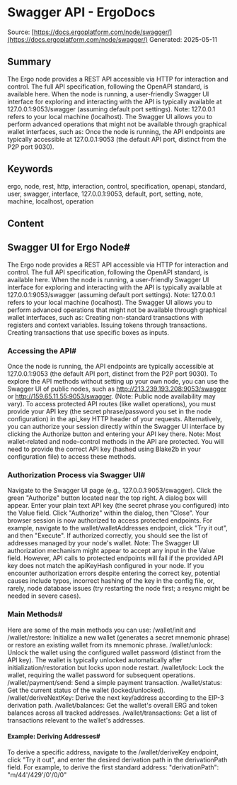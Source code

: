 # Swagger API - ErgoDocs
Source: [https://docs.ergoplatform.com/node/swagger/](https://docs.ergoplatform.com/node/swagger/)
Generated: 2025-05-11

## Summary
The Ergo node provides a REST API accessible via HTTP for interaction and control. The full API specification, following the OpenAPI standard, is available here. When the node is running, a user-friendly Swagger UI interface for exploring and interacting with the API is typically available at 127.0.0.1:9053/swagger (assuming default port settings). Note: 127.0.0.1 refers to your local machine (localhost). The Swagger UI allows you to perform advanced operations that might not be available through graphical wallet interfaces, such as: Once the node is running, the API endpoints are typically accessible at 127.0.0.1:9053 (the default API port, distinct from the P2P port 9030).

## Keywords
ergo, node, rest, http, interaction, control, specification, openapi, standard, user, swagger, interface, 127.0.0.1:9053, default, port, setting, note, machine, localhost, operation

## Content
## Swagger UI for Ergo Node#
The Ergo node provides a REST API accessible via HTTP for interaction and control. The full API specification, following the OpenAPI standard, is available here. When the node is running, a user-friendly Swagger UI interface for exploring and interacting with the API is typically available at 127.0.0.1:9053/swagger (assuming default port settings).
Note: 127.0.0.1 refers to your local machine (localhost).
The Swagger UI allows you to perform advanced operations that might not be available through graphical wallet interfaces, such as:
Creating non-standard transactions with registers and context variables.
Issuing tokens through transactions.
Creating transactions that use specific boxes as inputs.

### Accessing the API#
Once the node is running, the API endpoints are typically accessible at 127.0.0.1:9053 (the default API port, distinct from the P2P port 9030).
To explore the API methods without setting up your own node, you can use the Swagger UI of public nodes, such as http://213.239.193.208:9053/swagger or http://159.65.11.55:9053/swagger. (Note: Public node availability may vary).
To access protected API routes (like wallet operations), you must provide your API key (the secret phrase/password you set in the node configuration) in the api_key HTTP header of your requests. Alternatively, you can authorize your session directly within the Swagger UI interface by clicking the Authorize button and entering your API key there.
Note: Most wallet-related and node-control methods in the API are protected. You will need to provide the correct API key (hashed using Blake2b in your configuration file) to access these methods.

### Authorization Process via Swagger UI#
Navigate to the Swagger UI page (e.g., 127.0.0.1:9053/swagger).
Click the green "Authorize" button located near the top right.
A dialog box will appear. Enter your plain text API key (the secret phrase you configured) into the Value field.
Click "Authorize" within the dialog, then "Close".
Your browser session is now authorized to access protected endpoints.
For example, navigate to the wallet/walletAddresses endpoint, click "Try it out", and then "Execute". If authorized correctly, you should see the list of addresses managed by your node's wallet.
Note: The Swagger UI authorization mechanism might appear to accept any input in the Value field. However, API calls to protected endpoints will fail if the provided API key does not match the apiKeyHash configured in your node. If you encounter authorization errors despite entering the correct key, potential causes include typos, incorrect hashing of the key in the config file, or, rarely, node database issues (try restarting the node first; a resync might be needed in severe cases).

### Main Methods#
Here are some of the main methods you can use:
/wallet/init and /wallet/restore: Initialize a new wallet (generates a secret mnemonic phrase) or restore an existing wallet from its mnemonic phrase.
/wallet/unlock: Unlock the wallet using the configured wallet password (distinct from the API key). The wallet is typically unlocked automatically after initialization/restoration but locks upon node restart.
/wallet/lock: Lock the wallet, requiring the wallet password for subsequent operations.
/wallet/payment/send: Send a simple payment transaction.
/wallet/status: Get the current status of the wallet (locked/unlocked).
/wallet/deriveNextKey: Derive the next key/address according to the EIP-3 derivation path.
/wallet/balances: Get the wallet's overall ERG and token balances across all tracked addresses.
/wallet/transactions: Get a list of transactions relevant to the wallet's addresses.

#### Example: Deriving Addresses#
To derive a specific address, navigate to the /wallet/deriveKey endpoint, click "Try it out", and enter the desired derivation path in the derivationPath field. For example, to derive the first standard address:
"derivationPath": "m/44'/429'/0'/0/0"
